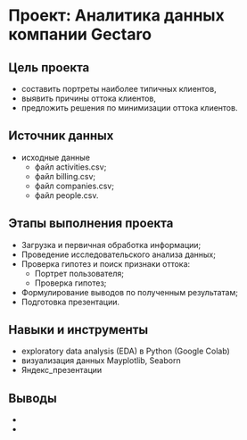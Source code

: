 # Проект: Аналитика данных компании Gectaro

## Цель проекта
- составить портреты наиболее типичных клиентов,
- выявить причины оттока клиентов,
- предложить решения по минимизации оттока клиентов.

## Источник данных
- исходные данные
  - файл activities.csv;
  - файл billing.csv;
  - файл companies.csv;
  - файл people.csv.

## Этапы выполнения проекта
* Загрузка и первичная обработка информации;
* Проведение исследовательского анализа данных;
* Проверка гипотез и поиск признаки оттока:
   - Портрет пользователя;
   - Проверка гипотез;
* Формулирование выводов по полученным результатам;
* Подготовка презентации.

## Навыки и инструменты
* exploratory data analysis (EDA) в Python (Google Colab)
* визуализация данных Mayplotlib, Seaborn
* Яндекс_презентации

## Выводы
* 
*

